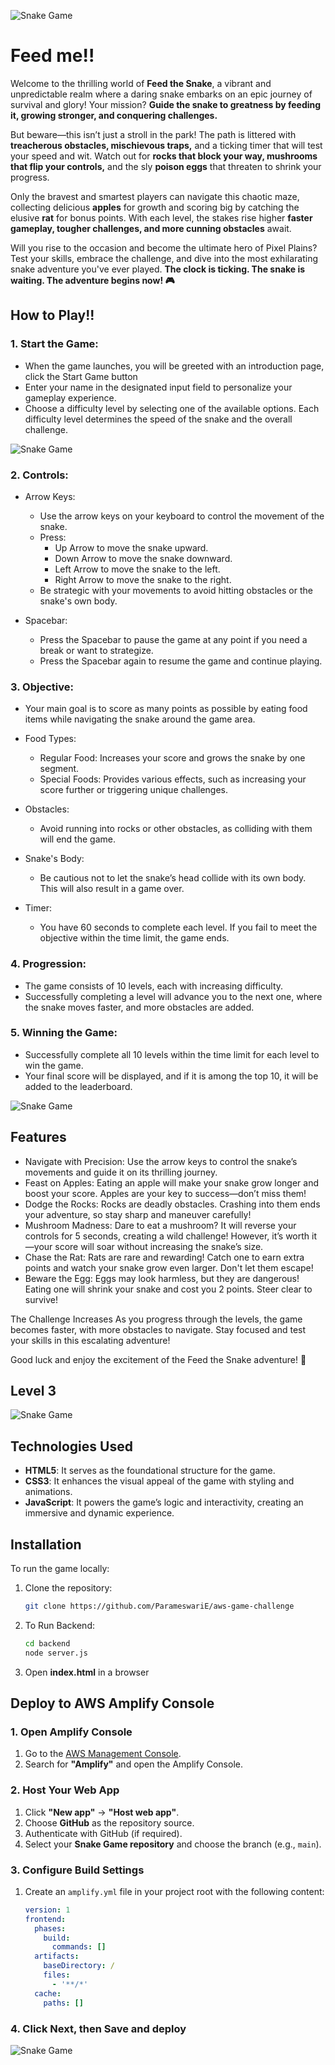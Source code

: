 ![Snake Game](./assets/images/introduction.jpg 
    "Feed the Snake Title")
# Feed me!!
Welcome to the thrilling world of **Feed the Snake**, 
a vibrant and unpredictable realm where a daring snake 
embarks on an epic journey of survival and glory! 
Your mission? **Guide the snake to greatness by feeding it, 
growing stronger, and conquering challenges.**

But beware—this isn’t just a stroll in the park! The path is littered
with **treacherous obstacles, mischievous traps,** and a ticking timer 
that will test your speed and wit. Watch out for **rocks that block
your way, mushrooms that flip your controls,** and the sly **poison eggs**
that threaten to shrink your progress.

Only the bravest and smartest players can navigate this chaotic maze,
collecting delicious **apples** for growth and scoring big by catching
the elusive **rat** for bonus points. With each level,
the stakes rise higher **faster gameplay, tougher challenges,
and more cunning obstacles** await.

Will you rise to the occasion and become the ultimate hero of Pixel
Plains? Test your skills, embrace the challenge, and dive into the
most exhilarating snake adventure you've ever played.
**The clock is ticking. The snake is waiting. The adventure begins 
now! 🎮**

## How to Play!!
### **1. Start the Game:**

- When the game launches, you will be greeted with an introduction page, click the Start Game button
- Enter your name in the designated input field to personalize your gameplay experience.
- Choose a difficulty level by selecting one of the available options. Each difficulty level determines 
the speed of the snake and the overall challenge.

![Snake Game](./assets/Readme_img/choose_difficulty.png
    "Enter Name")

### **2. Controls:**
  - Arrow Keys:

    - Use the arrow keys on your keyboard to control the movement of the snake.
    - Press:
      - Up Arrow to move the snake upward.
      - Down Arrow to move the snake downward.
      - Left Arrow to move the snake to the left.
      - Right Arrow to move the snake to the right.
    - Be strategic with your movements to avoid hitting obstacles or the snake's own body.
  - Spacebar:
      - Press the Spacebar to pause the game at any point if you need a break or want to strategize.
      - Press the Spacebar again to resume the game and continue playing.
### **3. Objective:**
- Your main goal is to score as many points as possible by eating food items while navigating the snake around the game area.
- Food Types:

    - Regular Food: Increases your score and grows the snake by one segment.
    - Special Foods: Provides various effects, such as increasing your score further or triggering unique challenges.
- Obstacles:

    - Avoid running into rocks or other obstacles, as colliding with them will end the game.
- Snake's Body:

  - Be cautious not to let the snake’s head collide with its own body. This will also result in a game over.
- Timer:
  - You have 60 seconds to complete each level. If you fail to meet the objective within the time limit, the game ends.
### **4. Progression:**
- The game consists of 10 levels, each with increasing difficulty.
- Successfully completing a level will advance you to the next one, where the snake moves faster, and more obstacles are added.
### **5. Winning the Game:**
- Successfully complete all 10 levels within the time limit for each level to win the game.
- Your final score will be displayed, and if it is among the top 10, it will be added to the leaderboard.

![Snake Game](./assets/Readme_img/fullscreen.png
    "StartGame")

## Features
- Navigate with Precision: 
Use the arrow keys to control the snake’s movements and
guide it on its thrilling journey.
- Feast on Apples:
Eating an apple will make your snake grow longer and boost your score. Apples are your key to success—don’t miss them!
- Dodge the Rocks:
Rocks are deadly obstacles. Crashing into them ends your adventure, so stay sharp and maneuver carefully!
- Mushroom Madness:
Dare to eat a mushroom? It will reverse your controls for 5 seconds, creating a wild challenge! However, it’s worth it—your score will soar without increasing the snake’s size.
- Chase the Rat:
Rats are rare and rewarding! Catch one to earn extra points and watch your snake grow even larger. Don't let them escape!
- Beware the Egg:
Eggs may look harmless, but they are dangerous! Eating one will shrink your snake and cost you 2 points. Steer clear to survive!

The Challenge Increases As you progress through the levels, the game becomes faster, with more obstacles to navigate. Stay focused and test your skills in this escalating adventure!

Good luck and enjoy the excitement of the Feed the Snake adventure! 🐍
## Level 3
![Snake Game](./assets/Readme_img/level-3.png
    "Level 3")

## Technologies Used
- **HTML5**: It serves as the foundational structure for the game.
- **CSS3**: It enhances the visual appeal of the game with styling and animations.
- **JavaScript**: It powers the game’s logic and interactivity, creating an immersive and dynamic experience.

## Installation
To run the game locally:
1. Clone the repository:
   ```bash
   git clone https://github.com/ParameswariE/aws-game-challenge
2. To Run Backend:
    ```bash
    cd backend
    node server.js
3. Open **index.html** in a browser

## Deploy to AWS Amplify Console
### 1. Open Amplify Console
1. Go to the [AWS Management Console](https://aws.amazon.com/console/).
2. Search for **"Amplify"** and open the Amplify Console.

### 2. Host Your Web App
1. Click **"New app"** → **"Host web app"**.
2. Choose **GitHub** as the repository source.
3. Authenticate with GitHub (if required).
4. Select your **Snake Game repository** and choose the branch (e.g., `main`).

### 3. Configure Build Settings
1. Create an `amplify.yml` file in your project root with the following content:
   ```yaml
   version: 1
   frontend:
     phases:
       build:
         commands: []
     artifacts:
       baseDirectory: /
       files:
         - '**/*'
     cache:
       paths: []

### 4. Click Next, then Save and deploy
![Snake Game](./assets/Readme_img/amplify-console.png
    "AWS Amplify")

